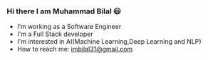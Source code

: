 ### Hi there I am Muhammad Bilal 😃

<!--
**bilalthereal/bilalthereal** is a ✨ _special_ ✨ repository because its `README.md` (this file) appears on your GitHub profile.

Here are some ideas to get you started:
-->


- I’m working as a Software Engineer
- I'm a Full Stack developer
- I'm interested in AI(Machine Learning,Deep Learning and NLP)
- How to reach me: imbilal31@gmail.com
